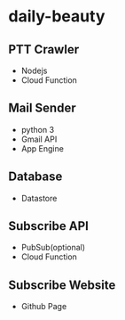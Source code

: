 # daily-beauty

## PTT Crawler

- Nodejs
- Cloud Function

## Mail Sender

- python 3
- Gmail API
- App Engine

## Database

- Datastore

## Subscribe API

- PubSub(optional)
- Cloud Function

## Subscribe Website

- Github Page
